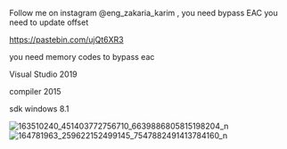 Follow me on instagram @eng_zakaria_karim , you need bypass EAC
you need to update offset

https://pastebin.com/ujQt6XR3


you need memory codes to bypass eac

Visual Studio 2019

compiler 2015

sdk windows 8.1

![163510240_451403772756710_6639886805815198204_n](https://user-images.githubusercontent.com/69715395/112956359-0d7f0380-9149-11eb-9058-baa8c161843c.png)
![164781963_259622152499145_7547882491413784160_n](https://user-images.githubusercontent.com/69715395/112956368-0f48c700-9149-11eb-9991-b0b70a4fae89.png)


